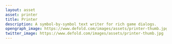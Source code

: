 ```yaml
---
layout: asset
asset: printer
title: Printer
description: A symbol-by-symbol text writer for rich game dialogs.
opengraph_image: https://www.defold.com/images/assets/printer-thumb.jpg
twitter_image: https://www.defold.com/images/assets/printer-thumb.jpg
---
```

